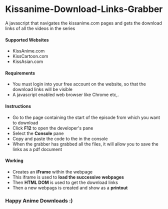 # Kissanime-Download-Links-Grabber
A javascript that navigates the kissanime.com pages and gets the download links of all the videos in the series

<section>
  <h4>Supported Websites</h4>
  <ul>
    <li>KissAnime.com
    <li>KissCartoon.com
    <li>KissAsian.com
  </ul>
</section>


<section>
  <h4>Requirements</h4>
  <ul>
    <li>You must login into your free account on the website, so that the download links will be visible
    <li>A javascript enabled web browser like Chrome etc,.
  </ul>
</section>

<section>
  <h4>Instructions</h4>
  <ul>
    <li>Go to the page containing the start of the episode from which you want to download
    <li>Click <b>F12</b> to open the developer's pane
    <li>Select the <b>Console</b> pane
    <li>Copy and paste the code to the in the console
    <li>When the grabber has grabbed all the files, it will allow you to save the links as a pdf document
  </ul>
</section>

<section>
  <h4>Working</h4>
  <ul>
    <li>Creates an <b>iFrame</b> within the webpage
    <li>This iframe is used to <b>load the successive webpages</b>
    <li>Then <b>HTML DOM</b> is used to get the download links
    <li>Then a new webpags is created and show as a <b>printout</b>
  </ul>
</section>

<h3>Happy Anime Downloads :)</h3>
